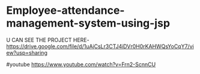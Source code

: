 # Employee-attendance-management-system-using-jsp
U CAN SEE THE PROJECT HERE-  https://drive.google.com/file/d/1uAjCsLr3CTJ4iDVr0H0rKAHWQsYoCqY7/view?usp=sharing

#youtube
https://www.youtube.com/watch?v=Frn2-ScnnCU
